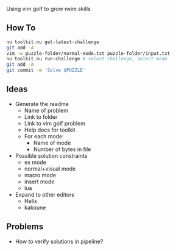 Using vim golf to grow nvim skills

## How To

```sh
nu toolkit.nu get-latest-challenge
git add -A
vim -w puzzle-folder/normal-mode.txt puzzle-folder/input.txt
nu toolkit.nu run-challenge # select challenge, select mode
git add -A
git commit -m 'Solve $PUZZLE'
```

## Ideas

- Generate the readme
  - Name of problem
  - Link to folder
  - Link to vim golf problem
  - Help docs for toolkit
  - For each mode:
      - Name of mode
      - Number of bytes in file
- Possible solution constraints
  - ex mode
  - normal+visual mode
  - macro mode
  - insert mode
  - lua
- Expand to other editors
  - Helix
  - kakoune

## Problems

- How to verify solutions in pipeline?
